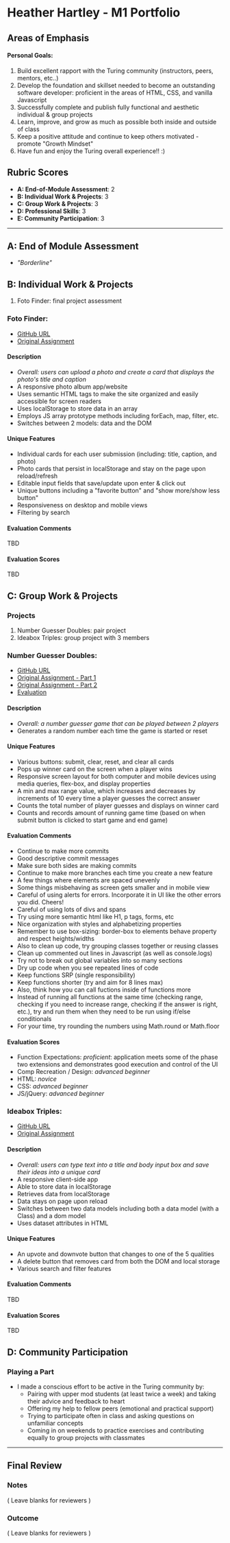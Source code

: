# Heather Hartley - M1 Portfolio

## Areas of Emphasis
#### Personal Goals:
1. Build excellent rapport with the Turing community (instructors, peers, mentors, etc..)
2. Develop the foundation and skillset needed to become an outstanding software developer: proficient in the areas of HTML, CSS, and vanilla Javascript 
3. Successfully complete and publish fully functional and aesthetic individual & group projects
4. Learn, improve, and grow as much as possible both inside and outside of class
5. Keep a positive attitude and continue to keep others motivated - promote "Growth Mindset"
6. Have fun and enjoy the Turing overall experience!! :)

## Rubric Scores

* **A: End-of-Module Assessment**: 2
* **B: Individual Work & Projects**: 3
* **C: Group Work & Projects**: 3
* **D: Professional Skills**: 3
* **E: Community Participation**: 3

-----------------------

## A: End of Module Assessment

- *"Borderline"*

## B: Individual Work & Projects

1. Foto Finder: final project assessment

### Foto Finder:

* [GitHub URL](https://github.com/hlhartley/hh-fotofinder-project)
* [Original Assignment](http://frontend.turing.io/projects/foto-finder-final.html)

#### Description
- *Overall: users can upload a photo and create a card that displays the photo's title and caption*
- A responsive photo album app/website
- Uses semantic HTML tags to make the site organized and easily accessible for screen readers
- Uses localStorage to store data in an array
- Employs JS array prototype methods including forEach, map, filter, etc.
- Switches between 2 models: data and the DOM

#### Unique Features
- Individual cards for each user submission (including: title, caption, and photo)
- Photo cards that persist in localStorage and stay on the page upon reload/refresh
- Editable input fields that save/update upon enter & click out
- Unique buttons including a "favorite button" and "show more/show less button"
- Responsiveness on desktop and mobile views
- Filtering by search

#### Evaluation Comments
TBD

#### Evaluation Scores
TBD

## C: Group Work & Projects

### Projects

  1. Number Guesser Doubles: pair project
  2. Ideabox Triples: group project with 3 members

### Number Guesser Doubles:

* [GitHub URL](https://github.com/hlhartley/number_guesser)
* [Original Assignment - Part 1](http://frontend.turing.io/projects/number-guesser-doubles-wk1.html)
* [Original Assignment - Part 2](http://frontend.turing.io/projects/number-guesser-doubles-wk2.html)
* [Evaluation](https://github.com/turingschool/front-end-submissions-public/blob/master/1810/mod-1/number-guesser/heather-niraj.md)

#### Description
- *Overall: a number guesser game that can be played between 2 players*
- Generates a random number each time the game is started or reset

#### Unique Features
- Various buttons: submit, clear, reset, and clear all cards
- Pops up winner card on the screen when a player wins
- Responsive screen layout for both computer and mobile devices using media queries, flex-box, and display properties
- A min and max range value, which increases and decreases by increments of 10 every time a player guesses the correct answer
- Counts the total number of player guesses and displays on winner card
- Counts and records amount of running game time (based on when submit button is clicked to start game and end game)

#### Evaluation Comments
- Continue to make more commits
- Good descriptive commit messages
- Make sure both sides are making commits
- Continue to make more branches each time you create a new feature
- A few things where elements are spaced unevenly
- Some things misbehaving as screen gets smaller and in mobile view
- Careful of using alerts for errors. Incorporate it in UI like the other errors you did. Cheers!
- Careful of using lots of divs and spans
- Try using more semantic html like H1, p tags, forms, etc
- Nice organization with styles and alphabetizing properties
- Remember to use box-sizing: border-box to elements behave property and respect heights/widths
- Also to clean up code, try grouping classes together or reusing classes
- Clean up commented out lines in Javascript (as well as console.logs)
- Try not to break out global variables into so many sections
- Dry up code when you see repeated lines of code
- Keep functions SRP (single responsibility)
- Keep functions shorter (try and aim for 8 lines max)
- Also, think how you can call fuctions inside of functions more
- Instead of running all functions at the same time (checking range, checking if you need to increase range, checking if the answer is right, etc.), try and run them when they need to be run using if/else conditionals
- For your time, try rounding the numbers using Math.round or Math.floor

#### Evaluation Scores
- Function Expectations: *proficient*: application meets some of the phase two extensions and demonstrates good execution and control of the UI
- Comp Recreation / Design: *advanced beginner*
- HTML: *novice*
- CSS: *advanced beginner*
- JS/jQuery: *advanced beginner*

### Ideabox Triples:

* [GitHub URL](https://github.com/hlhartley/ideabox-triples)
* [Original Assignment](http://frontend.turing.io/projects/ideabox-triples.html)

#### Description
- *Overall: users can type text into a title and body input box and save their ideas into a unique card*
- A responsive client-side app
- Able to store data in localStorage
- Retrieves data from localStorage
- Data stays on page upon reload
- Switches between two data models including both a data model (with a Class) and a dom model
- Uses dataset attributes in HTML

#### Unique Features
- An upvote and downvote button that changes to one of the 5 qualities
- A delete button that removes card from both the DOM and local storage
- Various search and filter features

#### Evaluation Comments
TBD 

#### Evaluation Scores
TBD

## D: Community Participation

### Playing a Part
- I made a conscious effort to be active in the Turing community by:
  - Pairing with upper mod students (at least twice a week) and taking their advice and feedback to heart
  - Offering my help to fellow peers (emotional and practical support)
  - Trying to participate often in class and asking questions on unfamiliar concepts
  - Coming in on weekends to practice exercises and contributing equally to group projects with classmates

------------------

## Final Review

### Notes

( Leave blanks for reviewers )

### Outcome

( Leave blanks for reviewers )
